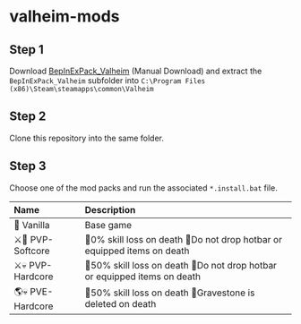 # valheim-mods

## Step 1
Download [BepInExPack_Valheim](https://valheim.thunderstore.io/package/denikson/BepInExPack_Valheim/) (Manual Download) and extract the `BepInExPack_Valheim` subfolder into `C:\Program Files (x86)\Steam\steamapps\common\Valheim`

## Step 2
Clone this repository into the same folder.

## Step 3
Choose one of the mod packs and run the associated `*.install.bat` file.

| Name            | Description                                                             |
| :-------------- | :---------------------------------------------------------------------- |
| 🍦 Vanilla       | Base game                                                               |
| ⚔️💖 PVP-Softcore | 🔸0% skill loss on death 🔸Do not drop hotbar or equipped items on death  |
| ⚔️💀 PVP-Hardcore | 🔸50% skill loss on death 🔸Do not drop hotbar or equipped items on death |
| 🌎💀 PVE-Hardcore | 🔸50% skill loss on death 🔸Gravestone is deleted on death                |
